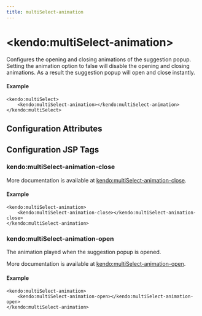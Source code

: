 ```yaml
---
title: multiSelect-animation
---
```


# \<kendo:multiSelect-animation\>

Configures the opening and closing animations of the suggestion popup. Setting the animation option to false will disable the opening and closing animations. As a result the suggestion popup will open and close instantly.

#### Example
    <kendo:multiSelect>
        <kendo:multiSelect-animation></kendo:multiSelect-animation>
    </kendo:multiSelect>

## Configuration Attributes


##  Configuration JSP Tags

### kendo:multiSelect-animation-close



More documentation is available at [kendo:multiSelect-animation-close](/api/wrappers/jsp/multiselect/animation-close).

#### Example

    <kendo:multiSelect-animation>
        <kendo:multiSelect-animation-close></kendo:multiSelect-animation-close>
    </kendo:multiSelect-animation>

### kendo:multiSelect-animation-open

The animation played when the suggestion popup is opened.

More documentation is available at [kendo:multiSelect-animation-open](/api/wrappers/jsp/multiselect/animation-open).

#### Example

    <kendo:multiSelect-animation>
        <kendo:multiSelect-animation-open></kendo:multiSelect-animation-open>
    </kendo:multiSelect-animation>

